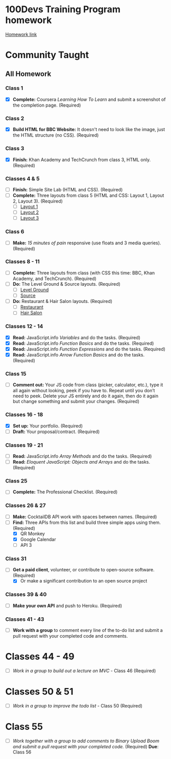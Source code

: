 # 100Devs Training Program homework

[Homework link](https://communitytaught.org/hw/all)

# Community Taught
## All Homework

### Class 1
- [x] **Complete:** Coursera _Learning How To Learn_ and submit a screenshot of the completion page. (Required)

### Class 2
- [x] **Build HTML for BBC Website:** It doesn't need to look like the image, just the HTML structure (no CSS). (Required)

### Class 3
- [x] **Finish:** Khan Academy and TechCrunch from class 3, HTML only. (Required)

### Classes 4 & 5
- [ ] **Finish:** Simple Site Lab (HTML and CSS). (Required)
- [ ] **Complete:** Three layouts from class 5 (HTML and CSS: Layout 1, Layout 2, Layout 3). (Required)
    - [ ] [Layout 1](https://communitytaught.org/img/resources/layout1.png)
    - [ ] [Layout 2](https://communitytaught.org/img/resources/layout2.png)
    - [ ] [Layout 3](https://communitytaught.org/img/resources/layout3.png)

### Class 6
- [ ] **Make:** _15 minutes of pain_ responsive (use floats and 3 media queries). (Required)

### Classes 8 - 11
- [ ] **Complete:** Three layouts from class (with CSS this time: BBC, Khan Academy, and TechCrunch). (Required)
- [ ] **Do:** The Level Ground & Source layouts. (Required)
    - [ ] [Level Ground](https://communitytaught.org/img/resources/level-ground.png)
    - [ ] [Source](https://communitytaught.org/img/resources/source.png)
- [ ] **Do:** Restaurant & Hair Salon layouts. (Required)
    - [ ] [Restaurant](https://communitytaught.org/img/resources/restaurant.png)
    - [ ] [Hair Salon](https://communitytaught.org/img/resources/hair-salon.png)

### Classes 12 - 14
- [x] **Read:** JavaScript.info _Variables_ and do the tasks. (Required)
- [x] **Read:** JavaScript.info _Function Basics_ and do the tasks. (Required)
- [x] **Read:** JavaScript.info _Function Expressions_ and do the tasks. (Required)
- [x] **Read:** JavaScript.info _Arrow Function Basics_ and do the tasks. (Required)

### Class 15
- [ ] **Comment out:** Your JS code from class (picker, calculator, etc.), type it all again without looking, peek if you have to. Repeat until you don’t need to peek. Delete your JS entirely and do it again, then do it again but change something and submit your changes. (Required)

### Classes 16 - 18
- [x] **Set up:** Your portfolio. (Required)
- [ ] **Draft:** Your proposal/contract. (Required)

### Classes 19 - 21
- [ ] **Read:** JavaScript.info _Array Methods_ and do the tasks. (Required)
- [ ] **Read:** _Eloquent JavaScript: Objects and Arrays_ and do the tasks. (Required)

### Class 25
- [ ] **Complete:** The Professional Checklist. (Required)

### Classes 26 & 27
- [ ] **Make:** CocktailDB API work with spaces between names. (Required)
- [ ] **Find:** Three APIs from this list and build three simple apps using them. (Required)
    - [x] QR Monkey
    - [x] Google Calendar
    - [ ] API 3 

### Class 31
- [ ] **Get a paid client**, volunteer, or contribute to open-source software. (Required)
  - [x] Or make a significant contribution to an open source project

### Classes 39 & 40
- [ ] **Make your own API** and push to Heroku. (Required)

### Classes 41 - 43
- [ ] **Work with a group** to comment every line of the to-do list and submit a pull request with your completed code and comments.

# Classes 44 - 49
- [ ] *Work in a group to build out a lecture on MVC* - Class 46 (Required)

# Classes 50 & 51
- [ ] *Work in a group to improve the todo list* - Class 50 (Required)

# Class 55
- [ ] *Work together with a group to add comments to Binary Upload Boom and submit a pull request with your completed code.* (Required)
  **Due**: Class 56